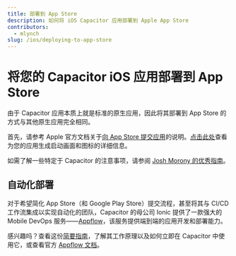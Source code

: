 ```yaml
---
title: 部署到 App Store
description: 如何将 iOS Capacitor 应用部署到 Apple App Store
contributors:
  - mlynch
slug: /ios/deploying-to-app-store
---
```


# 将您的 Capacitor iOS 应用部署到 App Store

由于 Capacitor 应用本质上就是标准的原生应用，因此将其部署到 App Store 的方式与其他原生应用完全相同。

首先，请参考 Apple 官方文档关于[向 App Store 提交应用](https://developer.apple.com/app-store/submissions/)的说明。[点击此处](/main/guides/splash-screens-and-icons.md)查看为您的应用生成启动画面和图标的详细信息。

如需了解一些特定于 Capacitor 的注意事项，请参阅 [Josh Morony 的优秀指南](https://www.joshmorony.com/deploying-capacitor-applications-to-ios-development-distribution/)。

## 自动化部署

对于希望简化 App Store（和 Google Play Store）提交流程，甚至将其与 CI/CD 工作流集成以实现自动化的团队，Capacitor 的母公司 Ionic 提供了一款强大的 Mobile DevOps 服务——[Appflow](https://useappflow.com/)，该服务提供端到端的应用开发和部署能力。

感兴趣吗？查看这份[简要指南](/main/guides/deploying-updates.md)，了解其工作原理以及如何立即在 Capacitor 中使用它，或查看官方 [Appflow 文档](https://ionicframework.com/docs/appflow/)。